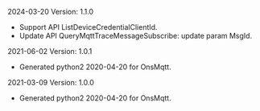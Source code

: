 2024-03-20 Version: 1.1.0
- Support API ListDeviceCredentialClientId.
- Update API QueryMqttTraceMessageSubscribe: update param MsgId.


2021-06-02 Version: 1.0.1
- Generated python2 2020-04-20 for OnsMqtt.

2021-03-09 Version: 1.0.0
- Generated python2 2020-04-20 for OnsMqtt.

